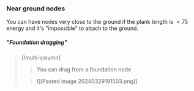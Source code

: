 ### Near ground nodes
You can have nodes very close to the ground if the plank length is $<75$ energy and it's "impossible" to attach to the ground.
##### "Foundation dragging"
>[!multi-column]
>>You can drag from a foundation node
>
>>![[Pasted image 20240329191503.png]]
